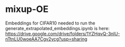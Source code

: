 # mixup-OE

Embeddings for CIFAR10 needed to run the generate_extrapolated_embeddings.ipynb is here: https://drive.google.com/drive/folders/1YZHqvQ-3nlU-nTtnLU0woeAA7Cgv2ycg?usp=sharing
